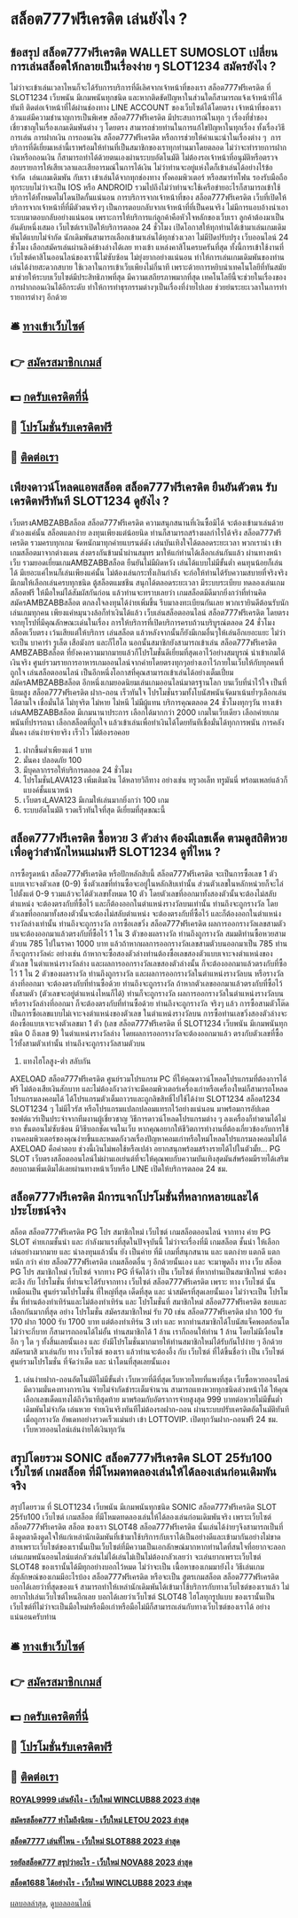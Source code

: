 # สล็อต777ฟรีเครดิต เล่นยังไง ?
## ข้อสรุป สล็อต777ฟรีเครดิต WALLET SUMOSLOT เปลี่ยนการเล่นสล็อตให้กลายเป็นเรื่องง่าย ๆ SLOT1234 สมัครยังไง ?
ไม่ว่าจะเข้าเล่นเวลาไหนก็จะได้รับการบริการที่ดีเลิศจากเจ้าหน้าที่ของเรา สล็อต777ฟรีเครดิต ที่ SLOT1234 เว็บพนัน มีเกมพนันทุกชนิด และหากติดขัดปัญหาในส่วนใดก็สามารถแจ้งเจ้าหน้าที่ได้ทันที ติดต่อเจ้าหน้าที่ได้ผ่านช่องทาง LINE ACCOUNT ของเว็บไซต์ได้โดยตรง เจ้าหน้าที่ของเราล้วนแต่มีความชำนาญการเป็นพิเศษ สล็อต777ฟรีเครดิต มีประสบการณ์ในทุก ๆ เรื่องที่ช่ำชอง เชี่ยวชาญในเรื่องเกมเดิมพันต่าง ๆ โดยตรง สามารถช่วยท่านในการแก้ไขปัญหาในทุกเรื่อง ทั้งเรื่องวิธีการเล่น การฝากเงิน การถอนเงิน สล็อต777ฟรีเครดิต หรือการช่วยให้คำแนะนำในเรื่องต่าง ๆ  การบริการที่ดีเยี่ยมเหล่านี้เราพร้อมให้ท่านที่เป็นสมาชิกของเราทุกท่านมาโดยตลอด
ไม่ว่าจะทำรายการฝากเงินหรือถอนเงิน ก็สามารถทำได้ด้วยตนเองผ่านระบบอัตโนมัติ ไม่ต้องรอเจ้าหน้าที่อนุมัติหรือตรวจสอบรายการให้เสียเวลาและเสียอารมณ์ในการได้เงิน ไม่ว่าท่านจะอยู่แห่งใดก็เข้าเล่นได้อย่างไร้ข้อจำกัด  เล่นเกมเดิมพัน กับเรา เข้าเล่นได้จากทุกช่องทาง ทั้งคอมพิวเตอร์ หรือสมาร์ทโฟน รองรับมือถือทุกระบบไม่ว่าจะเป็น IOS หรือ ANDROID รวมไปถึงไม่ว่าท่านจะใช้เครือข่ายอะไรก็สามารถเข้าใช้บริการได้ทั้งหมดไม่โดนปิดกั้นแน่นอน
การบริการจากเจ้าหน้าที่ของ สล็อต777ฟรีเครดิต เว็บที่เปิดให้บริการจากเจ้าหน้าที่ที่มีตัวตนจริงๆ เป็นการตอบกลับจากเจ้าหน้าที่ที่เป็นคนจริง ไม่มีการแอบอ้างนำเอาระบบมาตอบกลับอย่างแน่นอน เพราะการให้บริการแก่ลูกค้าคือหัวใจหลักของเว็บเรา ลูกค้าต้องมาเป็นอันดับหนึ่งเสมอ เว็บไซต์เราเปิดให้บริการตลอด 24 ชั่วโมง เปิดโอกาสให้ทุกท่านได้เข้ามาเล่นเกมเดิมพันได้แบบไม่จำกัด นักเดิมพันสามารถเลือกเข้ามาเล่นได้ทุกช่วงเวลา ไม่มีปิดปรับปรุง
เว็บออนไลน์ 24 ชั่วโมง เลือกสมัครเล่นผ่านลิงค์ข้างล่างได้เลย ทางเข้า แหล่งคาสิโนครบครันที่สุด
ทั้งนี้การเข้าใช้งานที่เว็บไซต์คาสิโนออนไลน์ของเรานี้ไม่ซับซ้อน ไม่ยุ่งยากอย่างแน่นอน ทำให้การเล่นเกมเดิมพันของท่านเล่นได้ง่ายสะดวกสบาย ใช้เวลาในการเข้าเว็บเพียงไม่กี่นาที เพราะด้วยการหยิบนำเทคโนโลยีที่ทันสมัยมาช่วยให้ระบบเว็บไซต์มีประสิทธิภาพที่สุด มีความเสถียรภาพมากที่สุด เทคโนโลยีนี้จะช่วยในเรื่องของการฝากถอนเงินได้อีกระดับ ทำให้การทำธุรกรรมต่างๆเป็นเรื่องที่ง่ายไปเลย ช่วยย่นระยะเวลาในการทำรายการต่างๆ อีกด้วย

## 🛎 [ทางเข้าเว็บไซต์](https://bit.ly/3SdLNi2)
## 👉 [สมัครสมาชิกเกมส์](https://bit.ly/3SdLNi2)
## 💵 [กดรับเครดิตที่นี่](https://bit.ly/3dyRKHj)
## 👑 [โปรโมชั่นรับเครดิตฟรี](https://bit.ly/3dyRKHj)
## 📱 [ติดต่อเรา](https://bit.ly/3dyRKHj)

## เพียงดาวน์โหลดแอพสล็อต สล็อต777ฟรีเครดิต ยืนยันตัวตน รับเครดิตฟรีทันที SLOT1234 ดูยังไง ?
เว็บตรงAMBZABBสล็อต สล็อต777ฟรีเครดิต ความสนุกสนานที่เงินซื้อมิได้ จะต้องเข้ามาเล่นด้วยตัวเองแค่นั้น สล็อตแตกง่าย ลงทุนเพียงแต่น้อยนิด ท่านก็สามารถสร้างผลกำไรได้จริง สล็อต777ฟรีเครดิต รวมครบทุกเกม จัดหนักมาทุกค่ายแบรนด์ดัง เล่นบันเทิงใจได้ตลอดระยะเวลา พวกเรานำ เข้าเกมสล็อตมาจากต่างแดน ส่งตรงกันข้ามน้ำผ่านสมุทร มาให้แก่ท่านได้เลือกเล่นกันแล้ว ผ่านทางหน้าเว็บ รวมยอดเยี่ยมเกมAMBZABBสล็อต ยืนยันไม่มีผิดหวัง เล่นได้แบบไม่มีขั้นต่ำ คนทุนน้อยก็เล่นได้ มีเยอะแค่ไหนก็เล่นเพียงแค่นั้น ไม่ต้องเล่นกระทั่งเกินกำลัง จะก่อให้ท่านได้รับความสบายที่จริงจริง มีเกมให้เลือกเล่นครบทุกชนิด ตู้สล็อตแมชชีน สนุกได้ตลอดระยะเวลา มีระบบระเบียบ ทดลองเล่นเกมสล็อตฟรี ให้มือใหม่ได้สัมผัสกันก่อน แล้วท่านจะทราบเลยว่า เกมสล็อตมีดีมากยิ่งกว่าที่ท่านคิด สมัครAMBZABBสล็อต ตกลงใจลงทุนได้ง่ายเพิ่มขึ้น รีบมาลงทะเบียนกันเลย พวกเรายินดีต้อนรับนักเล่นเกมทุกคน เพียงแค่หมุนวงล้อก็ทำเงินได้แล้ว
เว็บเล่นสล็อตออนไลน์ สล็อต777ฟรีเครดิต โดยตรงจากยุโรปที่มีคุณลักษณะเด่นในเรื่อง การให้บริการที่เปิดบริการครบถ้วนบริบูรณ์ตลอด 24 ชั่วโมง สล็อตเว็บตรง เว้นเสียแต่ให้บริการ เล่นสล็อต แล้วหลังจากนั้นก็ยังมีเกมอื่นๆให้เล่นอีกเยอะแยะ ไม่ว่าจะเป็น บาคาร่า รูเล็ต เสือมังกร และก็ไฮโล นอกนั้นสมาชิกยังสามารถเข้าเล่น สล็อต777ฟรีเครดิต AMBZABBสล็อต ที่ยังคงความมากมายแล้วก็โปรโมชั่นดีเยี่ยมที่สุดเอาไว้อย่างสมบูรณ์ นำเข้าเกมได้เงินจริง ศูนย์รวมรายการอาหารเกมออนไลน์จากค่ายโดยตรงทุกๆอย่างเอาไว้ภายในเว็บให้กับทุกคนที่ถูกใจ เล่นสล็อตออนไลน์ เป็นอีกหนึ่งโอกาสที่คุณสามารถเข้าเล่นได้อย่างเต็มเปี่ยม สมัครAMBZABBสล็อต อีกหนึ่งเกมยอดนิยมเล่นเกมออนไลน์มาตรฐานโลก บนเว็บที่น่าไว้ใจ เป็นที่นิยมสูง สล็อต777ฟรีเครดิต ฝาก-ถอน เร็วทันใจ โปรโมชั่นรวมทั้งโบนัสพนันจัดมาเน้นย้ำๆเลือกเล่นได้ตามใจ เชื่อมั่นได้ ไม่ทุจริต ไม่หาย ไม่หนี ไม่มีผู้แทน บริการคุณตลอด 24 ชั่วโมงทุกๆวัน ทางเข้าเล่นAMBZABBสล็อต มีเกมนานาประการ เลือกได้มากกว่า 2000 เกมในเว็บเดียว เลือกค่ายเกมพนันที่ปรารถนา เลือกสล็อตที่ถูกใจ แล้วเข้าเล่นเพื่อทำเงินได้โดยทันทีเชื่อมั่นได้ทุกการพนัน การคลังมั่นคง เล่นง่ายจ่ายจริง เร็วไว ไม่ต้องรอคอย
1. ฝากขี้นต่ำเพียงแต่ 1 บาท
2. มั่นคง ปลอดภัย 100
3. มีบุคลากรรอให้บริการตลอด 24 ชั่วโมง
4. โปรโมชั่นLAVA123 เพิ่มเติมเงิน ได้หลายวิถีทาง อย่างเช่น ทรูวอเล็ท ทรูมันนี่ พร้อมเพลย์แล้วก็แบงค์ชั้นแนวหน้า
5. เว็บตรงLAVA123 มีเกมให้เล่นมากยิ่งกว่า 100 เกม
6. ระบบอัตโนมัติ รวดเร็วทันใจที่สุด ดีเยี่ยมที่สุดขณะนี้

## สล็อต777ฟรีเครดิต ซื้อหวย 3 ตัวล่าง ต้องมีเลขเด็ด ตามดูสถิติหวยเพื่อดูว่าสำนักไหนแม่นฟรี SLOT1234 ดูที่ไหน ?
การซื้อรูดหน้า สล็อต777ฟรีเครดิต หรือปักหลักสิบนี้ สล็อต777ฟรีเครดิต จะเป็นการซื้อเลข 1 ตัวแบบเจาะจงตัวเลข (0-9) ซึ่งตัวเลขที่ท่านซื้อจะอยู่ในหลักสิบเท่านั้น ส่วนตัวเลขในหลักหน่วยก็จะไล่ไปตั้งแต่ 0-9 รวมแล้วจะได้ตัวเลขทั้งหมด 10 ตัว
โดยตัวเลขที่ออกมาทั้งสองตัวนั้นจะต้องไม่สลับตำแหน่ง จะต้องตรงกับที่ซื้อไว้ และก็ต้องออกในตำแหน่งรางวัลบนเท่านั้น ท่านถึงจะถูกรางวัล
โดยตัวเลขที่ออกมาทั้งสองตัวนั้นจะต้องไม่สลับตำแหน่ง จะต้องตรงกับที่ซื้อไว้ และก็ต้องออกในตำแหน่งรางวัลล่างเท่านั้น ท่านถึงจะถูกรางวัล
การซื้อเลขวิ่ง สล็อต777ฟรีเครดิต ผลการออกรางวัลเลขสามตัวบนจะต้องออกมาแล้วตรงกับที่ซื้อไว้ 1 ใน 3 ตัวของผลรางวัล ท่านถึงถูกรางวัล
สมมติท่านซื้อหวยสามตัวบน 785 ไปในราคา 1000 บาท แล้วถ้าหากผลการออกรางวัลเลขสามตัวบนออกมาเป็น 785 ท่านก็จะถูกรางวัลค่ะ
อย่างเช่น ถ้าหากจะซื้อสองตัวล่างท่านต้องซื้อเลขสองตัวแบบเจาะจงตำแหน่งของตัวเลข ในตำแหน่งรางวัลล่าง
และผลการออกรางวัลเลขสองตัวล่างนั้น ก็จะต้องออกมาแล้วตรงกับที่ซื้อไว้ 1 ใน 2 ตัวของผลรางวัล ท่านถึงถูกรางวัล
และผลการออกรางวัลในตำแหน่งรางวัลบน หรือรางวัลล่างที่ออกมา จะต้องตรงกับที่ท่านซื้อด้วย ท่านถึงจะถูกรางวัล
ถ้าหากตัวเลขออกมาแล้วตรงกับที่ซื้อไว้ทั้งสามตัว (ตัวเลขจะอยู่ตำแหน่งไหนก็ได้) ท่านก็จะถูกรางวัล
ผลการออกรางวัลในตำแหน่งรางวัลบน หรือรางวัลล่างที่ออกมา ก็จะต้องตรงกับที่ท่านซื้อด้วย ท่านถึงจะถูกรางวัล
จริงๆ แล้ว การซื้อสามตัวโต๊ด เป็นการซื้อเลขแบบไม่เจาะจงตำแหน่งของตัวเลข ในตำแหน่งรางวัลบน
การซื้อท่านเลขวิ่งสองตัวล่างจะต้องซื้อแบบเจาะจงตัวเลขมา 1 ตัว (เลข สล็อต777ฟรีเครดิต ที่ SLOT1234 เว็บพนัน มีเกมพนันทุกชนิด 0 ถึงเลข 9) ในตำแหน่งรางวัลล่าง
โดยผลการออกรางวัลจะต้องออกมาแล้ว ตรงกับตัวเลขที่ซื้อไว้ทั้งสามตัวเท่านั้น ท่านถึงจะถูกรางวัลสามตัวบน
1. แทงไฮโลสูง-ต่ำ สลับกัน

AXELOAD สล็อต777ฟรีเครดิต ศูนย์รวมโปรแกรม PC ที่ให้คุณดาวน์โหลดโปรแกรมที่ต้องการได้ฟรี ไม่ต้องเสียเงินสักบาท และไม่ต้องกังวลว่าจะมีคอมพิวเตอร์เครื่องเก่าหรือเครื่องใหม่ก็สามารถโหลดโปรแกรมลงคอมได้ ได้โปรแกรมตัวเต็มถาวรและถูกลิขสิทธิ์ไปใช้ได้ง่าย SLOT1234 สล็อต1234 SLOT1234 ๆ ไม่มีไวรัส หรือโปรแกรมแปลกปลอมแทรกไว้อย่างแน่นอน มาพร้อมการอัปเดตซอฟต์แวร์เป็นประจำจากทีมงานผู้เชี่ยวชาญ วิธีการดาวน์โหลดโปรแกรมต่าง ๆ ลงเครื่องก็ทำตามได้ไม่ยาก ขั้นตอนไม่ซับซ้อน มีวิธีบอกชัดเจนในเว็บ หากคุณอยากให้ชีวิตการทำงานที่ต้องเกี่ยวข้องกับการใช้งานคอมพิวเตอร์ของคุณง่ายขึ้นและหมดกังวลเรื่องปัญหาคอมเก่าหรือใหม่โหลดโปรแกรมลงคอมไม่ได้ AXELOAD คือคำตอบ
ช่วงนี้เงินไม่พอใช้หรือเปล่า อยากสนุกพร้อมสร้างรายได้ไปในตัวมั้ย… PG SLOT เว็บตรงสล็อตออนไลน์ไม่ผ่านเอเย่นต์ที่จะให้คุณพบกับความบันเทิงสุดมันส์พร้อมมีรายได้เสริม สอบถามเพิ่มเติมได้เลยผ่านทางหน้าเว็บหรือ LINE เปิดให้บริการตลอด 24 ชม.

## สล็อต777ฟรีเครดิต มีการแจกโปรโมชั่นที่หลากหลายและได้ประโยชน์จริง
สล็อต สล็อต777ฟรีเครดิต PG โปร สมาชิกใหม่ เว็บไซต์ เกมสล็อตออนไลน์ จากทาง ค่าย PG SLOT ค่ายเกมชั้นนำ และ กำลังมาแรงที่สุดในปัจจุบันนี้ ไม่ว่าจะเรื่องที่มี เกมสล็อต ชั้นนำ ให้เลือกเล่นอย่างมากมาย และ น่าลงทุนแล้วนั้น ยัง เป็นค่าย ที่มี เกมที่สนุกสนาน และ แตกง่าย แตกดี แตกหนัก กว่า ค่าย สล็อต777ฟรีเครดิต เกมสล็อตอื่น ๆ อีกด้วยนั้นเอง และ จะมาพูดถึง ทาง เว็บ สล็อต PG โปร สมาชิกใหม่ เว็บไซต์ จากทาง PG ที่จัดได้ว่า เป็น เว็บไซต์ ที่หากท่านเป็นสมาชิกใหม่ จะต้องตะลึง กับ โปรโมชั่น ที่ท่านจะได้รับจากทาง เว็บไซต์ สล็อต777ฟรีเครดิต เพราะ ทาง เว็บไซต์ นั้นเหมือนเป็น ศูนย์รวมโปรโมชั่น ที่ใหญ่ที่สุด เด็ดที่สุด และ น่าสมัครที่สุดเลยนั้นเอง ไม่ว่าจะเป็น โปรโมชั่น ที่ท่านต้องทำเทิร์นและไม่ต้องทำเทิร์น และ โปรโมชั่นที่ สมาชิกใหม่ สล็อต777ฟรีเครดิต ชอบและ เลือกกันมากที่สุด อย่าง โปรโมชั่น สมัครสมาชิกใหม่ รับ 70 เช่น สล็อต777ฟรีเครดิต ฝาก 100 รับ 170 ฝาก 1000 รับ 1700 บาท แต่ต้องทำเทิร์น 3 เท่า และ หากท่านสมาชิกได้โบนัสแจ็คพอตก้อนโต ไม่ว่าจะกี่บาท ก็สามารถถอนได้ไม่อั้น ท่านสมาชิกได้ 1 ล้าน เราก็ถอนให้ท่าน 1 ล้าน โดยไม่มีเงื่อนไขอีก ๆ ใด ๆ ทั้งสิ้นเลยนั้นเอง และ ยังมีโปรโมชั่นมากมายให้ท่านสมาชิกใหม่ได้รับกันไปง่าย ๆ อีกด้วย สมัครมาสิ มาเล่นกับ ทาง เว็บไซต์ ของเรา แล้วท่านจะต้องอึ้ง กับ เว็บไซต์ ที่ได้ขึ้นชื่อว่า เป็น เว็บไซต์ ศูนย์รวมโปรโมชั่น ที่จัดว่าเด็ด และ น่าโดนที่สุดเลยนั้นเอง
1. เล่นง่ายฝาก-ถอนอัตโนมัติไม่มีขั้นต่ำ เว็บหวยที่ดีที่สุดเว็บหวยไทยที่แพงที่สุด เว็บซื้อหวยออนไลน์มีความมั่นคงทางการเงิน จ่ายไม่จำกัดชำระเต็มจำนวน สามารถแทงหวยทุกชนิดล่วงหน้าได้ ให้คุณเลือกเลขเด็ดแทงได้ถึงวินาทีสุดท้าย มาพร้อมกับอัตราการจ่ายสูงสุด 999 บาทต่อหวยไม่มีขั้นต่ำ เดิมพันไม่จำกัด เล่นหวย จ่ายเงินจริงทันทีไม่ต้องรอฝาก-ถอน ผ่านระบบปรับเครดิตอัตโนมัติทันทีเมื่อถูกรางวัล อัพเดทอย่างรวดเร็วแม่นยำ เข้า LOTTOVIP. เปิดทุกวันฝาก-ถอนฟรี 24 ชม. เว็บหวยออนไลน์เล่นง่ายได้เงินทุกวัน

## สรุปโดยรวม SONIC สล็อต777ฟรีเครดิต SLOT 25รับ100 เว็บไซต์ เกมสล็อต ที่มีโหมดทดลองเล่นให้ได้ลองเล่นก่อนเดิมพันจริง
สรุปโดยรวม ที่ SLOT1234 เว็บพนัน มีเกมพนันทุกชนิด SONIC สล็อต777ฟรีเครดิต SLOT 25รับ100 เว็บไซต์ เกมสล็อต ที่มีโหมดทดลองเล่นให้ได้ลองเล่นก่อนเดิมพันจริง เพราะเว็บไซต์ สล็อต777ฟรีเครดิต สล็อต ของเรา SLOT48 สล็อต777ฟรีเครดิต นั้นเล่นได้ง่ายๆจึงสามารถเป็นที่ดึงดูดตาดึงดูดใจให้แก่เหล่านักเดิมพันที่เข้ามาใช้บริการกับเราได้เป็นอย่างดีและเข้ามากันอย่างไม่ขาดสายเพราะเว็บไซต์ของเรานั้นเป็นเว็บไซต์ที่มีความเป็นเอกลักษณ์มากหากท่านใดที่สนใจที่อยากจะลอกเล่นเกมพนันออนไลน์แต่กลัวเล่นไม่ได้เล่นไม่เป็นไม่ต้องกลัวเลยว่า จะเล่นยากเพราะเว็บไซต์ SLOT48 ของเรานั้นได้มีทุกอย่างบอกไว้หมด ไม่ว่าจะเป็น เนื้อหาของเกมมายังไง วิธีเล่นเกม สัญลักษณ์ของเกมมีอะไรบ้อง สล็อต777ฟรีเครดิต หรือจะเป็น สูตรเกมสล็อต สล็อต777ฟรีเครดิต บอกได้เลยว่าที่สุดของแจ้ สามารถทำให้เหล่านักเดิมพันได้เข้ามาใช้บริการกับทางเว็บไซต์ของเราแล้ว ไม่อยากไปเล่นเว็บไซต์ไหนอีกเลย บอกได้เลยว่าเว็บไซต์ SLOT48 ไฮโลทุกรูปแบบ ของเรานั้นเป็นเว็บไซต์ที่ไม่ว่าจะเป็นมือใหม่หรือมือเก่าหรือมือไม่มีก็สามารถเล่นกับทางเว็บไซต์ของเราได้ อย่างแน่นอนครับท่าน

## 🛎 [ทางเข้าเว็บไซต์](https://bit.ly/3SdLNi2)
## 👉 [สมัครสมาชิกเกมส์](https://bit.ly/3SdLNi2)
## 💵 [กดรับเครดิตที่นี่](https://bit.ly/3dyRKHj)
## 👑 [โปรโมชั่นรับเครดิตฟรี](https://bit.ly/3dyRKHj)
## 📱 [ติดต่อเรา](https://bit.ly/3dyRKHj)

#### [ROYAL9999 เล่นยังไง - เว็บใหม่ WINCLUB88 2023 ล่าสุด](https://atom.io/themes/royal9999%20เล่นยังไง%20-%20เว็บใหม่%20winclub88%202023%20ล่าสุด)
#### [สมัครสล็อต777 ทำไมถึงนิยม - เว็บใหม่ LETOU 2023 ล่าสุด](https://atom.io/themes/สมัครสล็อต777%20ทำไมถึงนิยม%20-%20เว็บใหม่%20letou%202023%20ล่าสุด)
#### [สล็อต7777 เล่นที่ไหน - เว็บใหม่ SLOT888 2023 ล่าสุด](https://atom.io/themes/สล็อต7777%20เล่นที่ไหน%20-%20เว็บใหม่%20slot888%202023%20ล่าสุด)
#### [รอยัลสล็อต777 สรุปว่าอะไร - เว็บใหม่ NOVA88 2023 ล่าสุด](https://atom.io/themes/รอยัลสล็อต777%20สรุปว่าอะไร%20-%20เว็บใหม่%20nova88%202023%20ล่าสุด)
#### [สล็อต1688 ได้อย่างไร - เว็บใหม่ WINCLUB88 2023 ล่าสุด](https://atom.io/themes/สล็อต1688%20ได้อย่างไร%20-%20เว็บใหม่%20winclub88%202023%20ล่าสุด)

[ผลบอลล่าสุด](https://siamsport.tv "ผลบอลล่าสุด"), [ดูบอลออนไลน์](https://siamsport.tv/ดูบอลสด "ดูบอลออนไลน์")